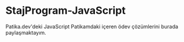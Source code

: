 # StajProgram-JavaScript
 Patika.dev'deki JavaScript Patikamdaki içeren ödev çözümlerini burada paylaşmaktayım.
